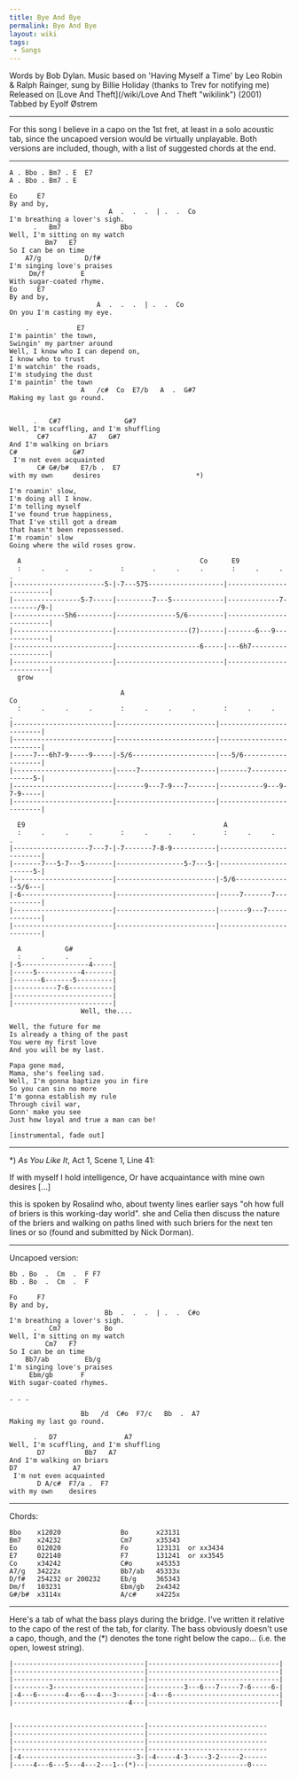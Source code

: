 ```yaml
---
title: Bye And Bye
permalink: Bye And Bye
layout: wiki
tags:
 - Songs
---
```


Words by Bob Dylan. Music based on 'Having Myself a Time' by Leo Robin &
Ralph Rainger, sung by Billie Holiday (thanks to Trev for notifying
me)  
Released on [Love And Theft](/wiki/Love And Theft "wikilink") (2001)  
Tabbed by Eyolf Østrem

* * * * *

For this song I believe in a capo on the 1st fret, at least in a solo
acoustic tab, since the uncapoed version would be virtually unplayable.
Both versions are included, though, with a list of suggested chords at
the end.

* * * * *

    A . Bbo . Bm7 . E  E7
    A . Bbo . Bm7 . E

    Eo     E7
    By and by,
                             A  .  .  .  | .  .  Co
    I'm breathing a lover's sigh.
          .   Bm7               Bbo
    Well, I'm sitting on my watch
             Bm7   E7
    So I can be on time
        A7/g           D/f#
    I'm singing love's praises
         Dm/f         E
    With sugar-coated rhyme.
    Eo     E7
    By and by,
                          A  .  .  .  | .  .  Co
    On you I'm casting my eye.

        .            E7
    I'm paintin' the town,
    Swingin' my partner around
    Well, I know who I can depend on,
    I know who to trust
    I'm watchin' the roads,
    I'm studying the dust
    I'm paintin' the town
                      A   /c#  Co  E7/b   A  .  G#7
    Making my last go round.


          .   C#7                G#7
    Well, I'm scuffling, and I'm shuffling
           C#7          A7   G#7
    And I'm walking on briars
    C#              G#7
     I'm not even acquainted
           C# G#/b#   E7/b .  E7
    with my own     desires                        *)

    I'm roamin' slow,
    I'm doing all I know.
    I'm telling myself
    I've found true happiness,
    That I've still got a dream
    that hasn't been repossessed.
    I'm roamin' slow
    Going where the wild roses grow.

      A                                             Co      E9
      :     .     .     .       :       .     .     .       :     .     .     .
    |-----------------------5-|-7---575-------------------|-------------------------|
    |-----------------5-7-----|---------7---5-------------|-------------7--------/9-|
    |-------------5h6---------|---------------5/6---------|-------------------------|
    |-------------------------|------------------(7)------|-------6---9-------------|
    |-------------------------|---------------------6-----|---6h7-------------------|
    |-------------------------|---------------------------|-------------------------|
      grow

                                A                                           Co
      :     .     .     .       :     .     .     .       :     .     .     .
    |-------------------------|-------------------------|-------------------------|
    |-------------------------|-------------------------|-------------------------|
    |-----7---6h7-9-----9-----|-5/6---------------------|---5/6-------------------|
    |-------------------------|-----7-------------------|-------7---------------5-|
    |-------------------------|-------9---7-9---7-------|-----------9---9-7-9-----|
    |-------------------------|-------------------------|-------------------------|

      E9                                                  A
      :     .     .     .       :     .     .     .       :     .     .     .
    |-------------------7---7-|-7-------7-8-9-----------|-------------------------|
    |-------7---5-7---5-------|-----------------5-7---5-|-----------------------5-|
    |-------------------------|-------------------------|-5/6---------------5/6---|
    |-6-----------------------|-------------------------|-----7-------7-----------|
    |-------------------------|-------------------------|-------9---7-------------|
    |-------------------------|-------------------------|-------------------------|

      A           G#
      :     .     .     .
    |-5-----------------4-----|
    |-----5-----------4-------|
    |-------6-------5---------|
    |-----------7-6-----------|
    |-------------------------|
    |-------------------------|
                      Well, the....

    Well, the future for me
    Is already a thing of the past
    You were my first love
    And you will be my last.

    Papa gone mad,
    Mama, she's feeling sad.
    Well, I'm gonna baptize you in fire
    So you can sin no more
    I'm gonna establish my rule
    Through civil war,
    Gonn' make you see
    Just how loyal and true a man can be!

    [instrumental, fade out]

* * * * *

\*) *As You Like It*, Act 1, Scene 1, Line 41:

If with myself I hold intelligence, Or have acquaintance with mine own
desires [...]

this is spoken by Rosalind who, about twenty lines earlier says "oh how
full of briers is this working-day world". she and Celia then discuss
the nature of the briers and walking on paths lined with such briers for
the next ten lines or so (found and submitted by Nick Dorman).

* * * * *

Uncapoed version:

    Bb . Bo  .  Cm  .  F F7
    Bb . Bo  .  Cm  .  F

    Fo     F7
    By and by,
                            Bb  .  .  .  | .  .  C#o
    I'm breathing a lover's sigh.
          .   Cm7           Bo
    Well, I'm sitting on my watch
             Cm7   F7
    So I can be on time
        Bb7/ab         Eb/g
    I'm singing love's praises
         Ebm/gb       F
    With sugar-coated rhymes.

    . . .

                      Bb   /d  C#o  F7/c   Bb  .  A7
    Making my last go round.

          .   D7                 A7
    Well, I'm scuffling, and I'm shuffling
           D7          Bb7   A7
    And I'm walking on briars
    D7              A7
     I'm not even acquainted
           D A/c#  F7/a .  F7
    with my own    desires

* * * * *

Chords:

    Bbo    x12020               Bo       x23131
    Bm7    x24232               Cm7      x35343
    Eo     012020               Fo       123131  or xx3434
    E7     022140               F7       131241  or xx3545
    Co     x34242               C#o      x45353
    A7/g   34222x               Bb7/ab   45333x
    D/f#   254232 or 200232     Eb/g     365343
    Dm/f   103231               Ebm/gb   2x4342
    G#/b#  x3114x               A/c#     x4225x

* * * * *

Here's a tab of what the bass plays during the bridge. I've written it
relative to the capo of the rest of the tab, for clarity. The bass
obviously doesn't use a capo, though, and the (\*) denotes the tone
right below the capo... (i.e. the open, lowest string).

    |---------------------------------|---------------------------------|
    |---------------------------------|---------------------------------|
    |---------------------------------|---------------------------------|
    |---------3-----------------------|---------3---6---7-----7-6-----6-|
    |-4---6-------4---6---4---3-------|-4---6---------------------------|
    |-----------------------------4---|---------------------------------|


    |---------------------------------|------------------------------
    |---------------------------------|------------------------------
    |---------------------------------|------------------------------
    |---------------------------------|------------------------------
    |-4-----------------------------3-|-4-----4-3-----3-2-----2------
    |-----4---6---5---4---2---1--(*)--|-------------------------0----
